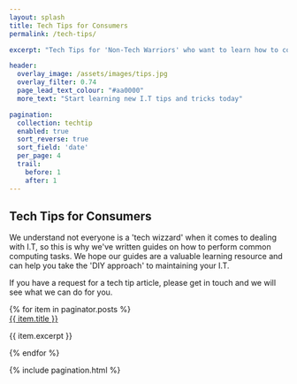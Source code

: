 ```yaml
---
layout: splash
title: Tech Tips for Consumers
permalink: /tech-tips/

excerpt: "Tech Tips for 'Non-Tech Warriors' who want to learn how to complete common computing tasks."

header:
  overlay_image: /assets/images/tips.jpg
  overlay_filter: 0.74
  page_lead_text_colour: "#aa0000"
  more_text: "Start learning new I.T tips and tricks today"

pagination:
  collection: techtip
  enabled: true
  sort_reverse: true
  sort_field: 'date'
  per_page: 4
  trail:
    before: 1
    after: 1
---
```


<h2>Tech Tips for Consumers</h2>
<p>We understand not everyone is a 'tech wizzard' when it comes to dealing with I.T, so this is why we've written guides on how to perform common computing tasks. We hope our guides are a valuable learning resource and can help you take the 'DIY approach' to maintaining your I.T.</p>
<p>If you have a request for a tech tip article, please get in touch and we will see what we can do for you.</p>

<div class="wrapper">
    <div class="row">
        {% for item in paginator.posts %}            
            <div class="col-xs-12 col-sm-6 techtip-container">
                <div class="techtip-item">
                    <a href="{{ item.url }}">
                        <img class="lazy" data-src="{{ item.thumbnail }}" />
                    </a>
                    <div class="item-title">
                        <a href="{{ item.url }}">{{ item.title }}</a>
                    </div>
                    <div class="item-description">
                        <p>{{ item.excerpt }}</p>
                    </div>
                </div>
            </div>
        {% endfor %}
    </div>
</div>

{% include pagination.html %}